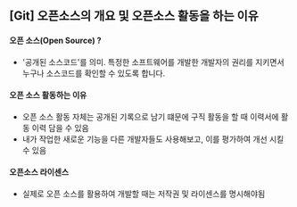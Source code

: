 ## [Git] 오픈소스의 개요 및 오픈소스 활동을 하는 이유

#### 오픈 소스(Open Source) ?

- '공개된 소스코드'를 의미.  특정한 소프트웨어를 개발한 개발자의 권리를 지키면서 누구나 소스코드를 확인할 수 있도록 합니다.



#### 오픈 소스 활동하는 이유

- 오픈 소스 활동 자체는 공개된 기록으로 남기 떄문에 구직 활동을 할 때 이력서에 활동 이력 담을 수 있음
- 내가 작업한 새로운 기능을 다른 개발자들도 사용해보고, 이를 평가하여 개선 시킬 수 있음



#### 오픈소스 라이센스

- 실제로 오픈 소스를 활용하여 개발할 때는 저작권 및 라이센스를 명시해야됨



